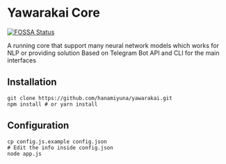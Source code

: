 # Yawarakai Core

[![FOSSA Status](https://app.fossa.com/api/projects/git%2Bgithub.com%2Fhanamiyuna%2Fyawarakai.svg?type=large)](https://app.fossa.com/projects/git%2Bgithub.com%2Fhanamiyuna%2Fyawarakai?ref=badge_large)

A running core that support many neural network models which works for NLP or providing solution
Based on Telegram Bot API and CLI for the main interfaces

## Installation
```
git clone https://github.com/hanamiyuna/yawarakai.git
npm install # or yarn install
```

## Configuration
```
cp config.js.example config.json
# Edit the info inside config.json
node app.js
```